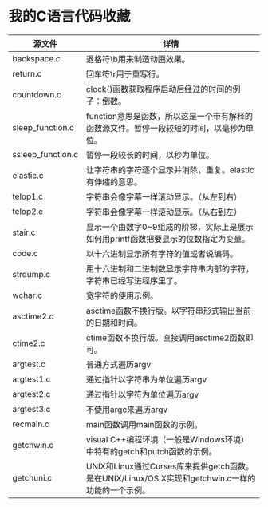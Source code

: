 # 我的C语言代码收藏

|源文件|详情|
|---|---|
|backspace.c|退格符\\b用来制造动画效果。|
|return.c|回车符\\r用于重写行。|
|countdown.c|clock()函数获取程序启动后经过的时间的例子：倒数。|
|sleep_function.c|function意思是函数，所以这是一个带有解释的函数源文件。暂停一段较短的时间，以毫秒为单位。|
|ssleep_function.c|暂停一段较长的时间，以秒为单位。|
|elastic.c|让字符串的字符逐个显示并消除，重复。elastic有伸缩的意思。|
|telop1.c|字符串会像字幕一样滚动显示。（从左到右）|
|telop2.c|字符串会像字幕一样滚动显示。（从右到左）|
|stair.c|显示一个由数字0~9组成的阶梯，实际上是展示如何用printf函数把要显示的位数指定为变量。|
|code.c|以十六进制显示所有字符的值或者说编码。|
|strdump.c|用十六进制和二进制数显示字符串内部的字符，字符串已经写进程序里了。|
|wchar.c|宽字符的使用示例。|
|asctime2.c|asctime函数不换行版。以字符串形式输出当前的日期和时间。|
|ctime2.c|ctime函数不换行版。直接调用asctime2函数即可。|
|argtest.c|普通方式遍历argv|
|argtest1.c|通过指针以字符串为单位遍历argv|
|argtest2.c|通过指针以字符为单位遍历argv|
|argtest3.c|不使用argc来遍历argv|
|recmain.c|main函数调用main函数的示例。|
|getchwin.c|visual C++编程环境（一般是Windows环境）中特有的getch和putch函数的示例。|
|getchuni.c|UNIX和Linux通过Curses库来提供getch函数。是在UNIX/Linux/OS X实现和getchwin.c一样的功能的一个示例。|

